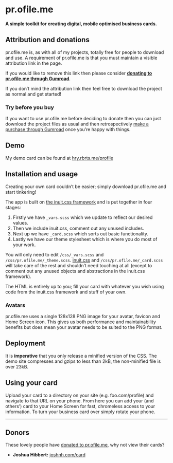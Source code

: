 # pr.ofile.me

**A simple toolkit for creating digital, mobile optimised business cards.**

## Attribution and donations

pr.ofile.me is, as with all of my projects, totally free for people to download
and use. A requirement of pr.ofile.me is that you must maintain a visible
attribution link in the page.

If you would like to remove this link then please consider
**[donating to pr.ofile.me through Gumroad](http://gum.co/VqTV)**.

If you don’t mind the attribution link then feel free to download the project as
normal and get started!

### Try before you buy

If you want to use pr.ofile.me before deciding to donate then you can just
download the project files as usual and then retrospectively
[make a purchase through Gumroad](http://gum.co/VqTV) once you’re happy with
things.

## Demo

My demo card can be found at
[hry.rbrts.me/profile](http://hry.rbrts.me/profile/index.html)

## Installation and usage

Creating your own card couldn’t be easier; simply download pr.ofile.me and start
tinkering!

The app is built on [the inuit.css framework](http://inuitcss.com) and is put
together in four stages:

1. Firstly we have `_vars.scss` which we update to reflect our desired values.
2. Then we include inuit.css, comment out any unused includes.
3. Next up we have `_card.scss` which sorts out basic functionality.
4. Lastly we have our theme stylesheet which is where you do most of your work.

You will only need to edit `/css/_vars.scss` and `/css/pr.ofile.me/_theme.scss`.
[inuit.css](http://inuitcss.com) and `/css/pr.ofile.me/_card.scss` will take
care of the rest and shouldn’t need touching at all (except to comment out any
unused objects and abstractions in the inuit.css framework).

The HTML is entirely up to you; fill your card with whatever you wish using code
from the inuit.css framework and stuff of your own.

### Avatars

pr.ofile.me uses a single 128x128 PNG image for your avatar, favicon and Home
Screen icon. This gives us both performance and maintainability benefits but
does mean your avatar needs to be suited to the PNG format.

## Deployment

It is **imperative** that you only release a minified version of the CSS. The
demo site compresses and gzips to less than 2kB, the non-minified file is over
23kB.

## Using your card

Upload your card to a directory on your site (e.g. foo.com/profile) and navigate
to that URL on your phone. From here you can add your (and others’) card to your
Home Screen for fast, chromeless access to your information. To turn your
business card over simply rotate your phone.

---

## Donors

These lovely people have [donated to pr.ofile.me](http://gum.co/VqTV), why not
view their cards?

* **Joshua Hibbert:** [joshnh.com/card](http://joshnh.com/card/)
